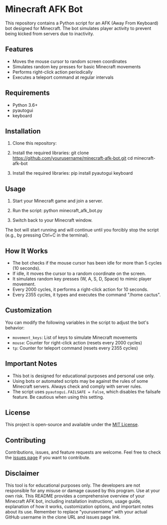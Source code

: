 # Minecraft AFK Bot

This repository contains a Python script for an AFK (Away From Keyboard) bot designed for Minecraft. The bot simulates player activity to prevent being kicked from servers due to inactivity.

## Features

- Moves the mouse cursor to random screen coordinates
- Simulates random key presses for basic Minecraft movements
- Performs right-click action periodically
- Executes a teleport command at regular intervals

## Requirements

- Python 3.6+
- pyautogui
- keyboard

## Installation

1. Clone this repository:

2. Install the required libraries:
git clone https://github.com/yourusername/minecraft-afk-bot.git
cd minecraft-afk-bot

2. Install the required libraries:
pip install pyautogui keyboard


## Usage

1. Start your Minecraft game and join a server.
2. Run the script:
python minecraft_afk_bot.py

3. Switch back to your Minecraft window.

The bot will start running and will continue until you forcibly stop the script (e.g., by pressing Ctrl+C in the terminal).

## How It Works

- The bot checks if the mouse cursor has been idle for more than 5 cycles (10 seconds).
- If idle, it moves the cursor to a random coordinate on the screen.
- It simulates random key presses (W, A, S, D, Space) to mimic player movement.
- Every 2000 cycles, it performs a right-click action for 10 seconds.
- Every 2355 cycles, it types and executes the command "/home cactus".

## Customization

You can modify the following variables in the script to adjust the bot's behavior:

- `movement_keys`: List of keys to simulate Minecraft movements
- `mouse`: Counter for right-click action (resets every 2000 cycles)
- `tp`: Counter for teleport command (resets every 2355 cycles)

## Important Notes

- This bot is designed for educational purposes and personal use only.
- Using bots or automated scripts may be against the rules of some Minecraft servers. Always check and comply with server rules.
- The script uses `pyautogui.FAILSAFE = False`, which disables the failsafe feature. Be cautious when using this setting.

## License

This project is open-source and available under the [MIT License](LICENSE).

## Contributing

Contributions, issues, and feature requests are welcome. Feel free to check the [issues page](https://github.com/yourusername/minecraft-afk-bot/issues) if you want to contribute.

## Disclaimer

This tool is for educational purposes only. The developers are not responsible for any misuse or damage caused by this program. Use at your own risk.
This README provides a comprehensive overview of your Minecraft AFK bot, including installation instructions, usage guide, explanation of how it works, customization options, and important notes about its use. Remember to replace "yourusername" with your actual GitHub username in the clone URL and issues page link.
